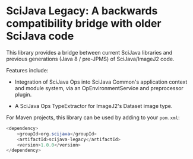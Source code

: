 # SciJava Legacy: A backwards compatibility bridge with older SciJava code

This library provides a bridge between current SciJava libraries
and previous generations (Java 8 / pre-JPMS) of SciJava/ImageJ2 code.

Features include:

* Integration of SciJava Ops into SciJava Common's application context
  and module system, via an OpEnvironmentService and preprocessor plugin.

* A SciJava Ops TypeExtractor for ImageJ2's Dataset image type.

For Maven projects, this library can be used by adding to your `pom.xml`:

```java
<dependency>
	<groupId>org.scijava</groupId>
	<artifactId>scijava-legacy</artifactId>
	<version>1.0.0</version>
</dependency>
```

